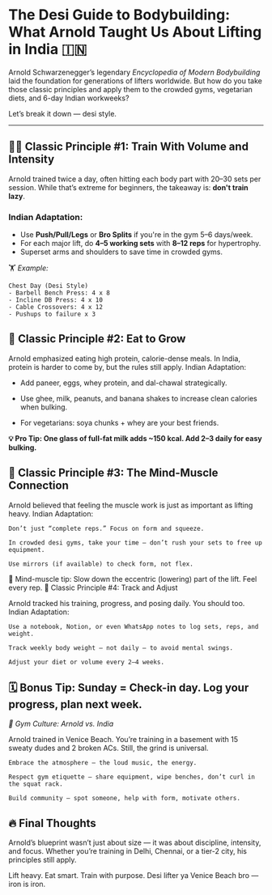 # The Desi Guide to Bodybuilding: What Arnold Taught Us About Lifting in India 🇮🇳

Arnold Schwarzenegger’s legendary *Encyclopedia of Modern Bodybuilding* laid the foundation for generations of lifters worldwide. But how do you take those classic principles and apply them to the crowded gyms, vegetarian diets, and 6-day Indian workweeks?

Let’s break it down — desi style.

---

## 🏋️‍♂️ Classic Principle #1: Train With Volume and Intensity

Arnold trained twice a day, often hitting each body part with 20–30 sets per session. While that’s extreme for beginners, the takeaway is: **don't train lazy**.

### Indian Adaptation:
- Use **Push/Pull/Legs** or **Bro Splits** if you're in the gym 5–6 days/week.
- For each major lift, do **4–5 working sets** with **8–12 reps** for hypertrophy.
- Superset arms and shoulders to save time in crowded gyms.

🏋️ *Example:*
```plaintext
Chest Day (Desi Style)
- Barbell Bench Press: 4 x 8
- Incline DB Press: 4 x 10
- Cable Crossovers: 4 x 12
- Pushups to failure x 3
```

## 🍛 Classic Principle #2: Eat to Grow

Arnold emphasized eating high protein, calorie-dense meals. In India, protein is harder to come by, but the rules still apply.
Indian Adaptation:

-    Add paneer, eggs, whey protein, and dal-chawal strategically.

-   Use ghee, milk, peanuts, and banana shakes to increase clean calories when bulking.

-   For vegetarians: soya chunks + whey are your best friends.

**💡 Pro Tip: One glass of full-fat milk adds ~150 kcal. Add 2–3 daily for easy bulking.**

## 🧠 Classic Principle #3: The Mind-Muscle Connection

Arnold believed that feeling the muscle work is just as important as lifting heavy.
Indian Adaptation:

    Don’t just “complete reps.” Focus on form and squeeze.

    In crowded desi gyms, take your time — don’t rush your sets to free up equipment.

    Use mirrors (if available) to check form, not flex.

🧘 Mind-muscle tip: Slow down the eccentric (lowering) part of the lift. Feel every rep.
📝 Classic Principle #4: Track and Adjust

Arnold tracked his training, progress, and posing daily. You should too.
Indian Adaptation:

    Use a notebook, Notion, or even WhatsApp notes to log sets, reps, and weight.

    Track weekly body weight — not daily — to avoid mental swings.

    Adjust your diet or volume every 2–4 weeks.

🗓️ Bonus Tip: Sunday = Check-in day. Log your 
progress, plan next week.
---
*🤼 Gym Culture: Arnold vs. India*

Arnold trained in Venice Beach. You’re training in a basement with 15 sweaty dudes and 2 broken ACs. Still, the grind is universal.

    Embrace the atmosphere — the loud music, the energy.

    Respect gym etiquette — share equipment, wipe benches, don’t curl in the squat rack.

    Build community — spot someone, help with form, motivate others.

## 🔥 Final Thoughts

Arnold’s blueprint wasn’t just about size — it was about discipline, intensity, and focus. Whether you’re training in Delhi, Chennai, or a tier-2 city, his principles still apply.

Lift heavy. Eat smart. Train with purpose.
Desi lifter ya Venice Beach bro — iron is iron.
